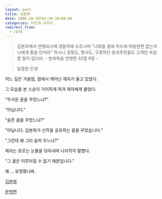 ```yaml
---
layout: post
title: 김본좌
date: 2006-10-20T03:30:18+00:00
categories: 타인의-이야기
redirect_from:
  - /676
---
```




> 김본좌께서 연행되시매 경찰차에 오르시며 "너희들 중에 하드에 야동한편 없는자 나에게 돌을 던지라" 하시니 경찰도, 형사도, 구경하던 동네주민들도 고개만 숙일뿐 말이 없더라. - 본좌복음 연행편 32절 9장 -

> 달콤한 인생

어느 깊은 가을밤, 잠에서 깨어난 제자가 울고 있었다.

그 모습을 본 스승이 기이하게 여겨 제자에게 물었다.

"무서운 꿈을 꾸었느냐?"

"아닙니다."

"슬픈 꿈을 꾸었느냐?"

"아닙니다. 김본좌가 신작을 공유하는 꿈을 꾸었습니다."

"그런데 왜 그리 슬피 우느냐?"

제자는 흐르는 눈물을 닦아내며 나지막히 말했다.

"그 꿈은 이루어질 수 없기 때문입니다."

꽤 ... 유명했나봐.

<a href="http://www.pulug.com/Issue/View_01.html?IDX=560&amp;L_page=1&amp;boardtype=news&amp;boardcode=1">김본좌</a>

<a href="http://imagine.tistory.com/entry/%EA%B9%80%EB%B3%B8%EC%A2%8C-%EB%84%A4%EC%9D%B4%EB%B2%84-%EB%8C%93%EA%B8%80-%EB%AC%B8%ED%95%99%ED%8E%B8-%EB%B6%80%EC%A0%9C-%E2%96%B6%E2%97%80-%EC%A7%80%EC%BC%9C%EC%A3%BC%EC%A7%80-%EB%AA%BB%ED%95%B4%EC%84%9C-%EB%AF%B8%EC%95%88%ED%95%B4">문학편</a>
<div id=comments>
</div>
